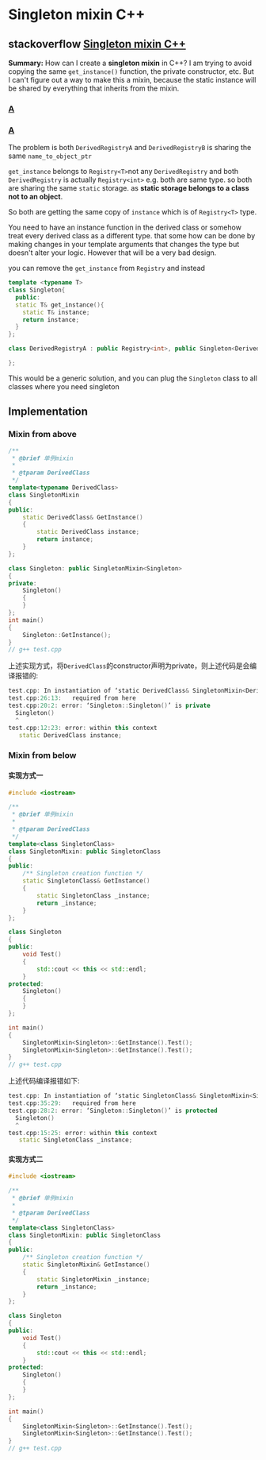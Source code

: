 # Singleton mixin C++



## stackoverflow [Singleton mixin C++](https://stackoverflow.com/questions/10221522/singleton-mixin-c)

**Summary:** How can I create a **singleton mixin** in C++? I am trying to avoid copying the same `get_instance()` function, the private constructor, etc. But I can't figure out a way to make this a mixin, because the static instance will be shared by everything that inherits from the mixin.



### [A](https://stackoverflow.com/a/10221826)



### [A](https://stackoverflow.com/a/10221688)

The problem is both `DerivedRegistryA` and `DerivedRegistryB` is sharing the same `name_to_object_ptr`

`get_instance` belongs to `Registry<T>`not any `DerivedRegistry` and both `DerivedRegistry` is actually `Registry<int>` e.g. both are same type. so both are sharing the same `static` storage. as **static storage belongs to a class not to an object**.

So both are getting the same copy of `instance` which is of `Registry<T>` type.

You need to have an instance function in the derived class or somehow treat every derived class as a different type. that some how can be done by making changes in your template arguments that changes the type but doesn't alter your logic. However that will be a very bad design.

you can remove the `get_instance` from `Registry` and instead

```cpp
template <typename T>
class Singleton{
  public:
  static T& get_instance(){
    static T& instance;
    return instance;
  }
};

class DerivedRegistryA : public Registry<int>, public Singleton<DerivedRegistryA>{

};
```

This would be a generic solution, and you can plug the `Singleton` class to all classes where you need singleton

## Implementation

### Mixin from above

```C++
/**
 * @brief 单例mixin
 *
 * @tparam DerivedClass
 */
template<typename DerivedClass>
class SingletonMixin
{
public:
	static DerivedClass& GetInstance()
	{
		static DerivedClass instance;
		return instance;
	}
};

class Singleton: public SingletonMixin<Singleton>
{
private:
	Singleton()
	{
	}
};
int main()
{
	Singleton::GetInstance();
}
// g++ test.cpp

```

上述实现方式，将`DerivedClass`的constructor声明为private，则上述代码是会编译报错的:

```C++
test.cpp: In instantiation of ‘static DerivedClass& SingletonMixin<DerivedClass>::GetInstance() [with DerivedClass = Singleton]’:
test.cpp:26:13:   required from here
test.cpp:20:2: error: ‘Singleton::Singleton()’ is private
  Singleton()
  ^
test.cpp:12:23: error: within this context
   static DerivedClass instance;
```



### Mixin from below

#### 实现方式一

```C++
#include <iostream>

/**
 * @brief 单例mixin
 *
 * @tparam DerivedClass
 */
template<class SingletonClass>
class SingletonMixin: public SingletonClass
{
public:
	/** Singleton creation function */
	static SingletonClass& GetInstance()
	{
		static SingletonClass _instance;
		return _instance;
	}
};

class Singleton
{
public:
	void Test()
	{
		std::cout << this << std::endl;
	}
protected:
	Singleton()
	{
	}
};

int main()
{
	SingletonMixin<Singleton>::GetInstance().Test();
	SingletonMixin<Singleton>::GetInstance().Test();
}
// g++ test.cpp

```

上述代码编译报错如下:

```C++
test.cpp: In instantiation of ‘static SingletonClass& SingletonMixin<SingletonClass>::GetInstance() [with SingletonClass = Singleton]’:
test.cpp:35:29:   required from here
test.cpp:28:2: error: ‘Singleton::Singleton()’ is protected
  Singleton()
  ^
test.cpp:15:25: error: within this context
   static SingletonClass _instance;
```



#### 实现方式二

```C++
#include <iostream>

/**
 * @brief 单例mixin
 *
 * @tparam DerivedClass
 */
template<class SingletonClass>
class SingletonMixin: public SingletonClass
{
public:
	/** Singleton creation function */
	static SingletonMixin& GetInstance()
	{
		static SingletonMixin _instance;
		return _instance;
	}
};

class Singleton
{
public:
	void Test()
	{
		std::cout << this << std::endl;
	}
protected:
	Singleton()
	{
	}
};

int main()
{
	SingletonMixin<Singleton>::GetInstance().Test();
	SingletonMixin<Singleton>::GetInstance().Test();
}
// g++ test.cpp

```

